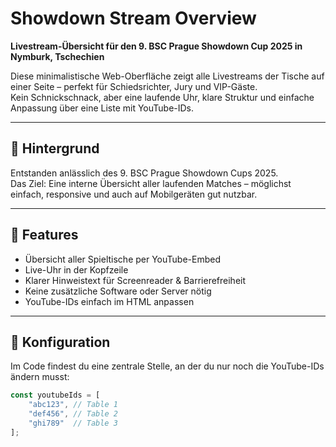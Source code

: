 # Showdown Stream Overview

**Livestream-Übersicht für den 9. BSC Prague Showdown Cup 2025 in Nymburk, Tschechien**

Diese minimalistische Web-Oberfläche zeigt alle Livestreams der Tische auf einer Seite – perfekt für Schiedsrichter, Jury und VIP-Gäste.  
Kein Schnickschnack, aber eine laufende Uhr, klare Struktur und einfache Anpassung über eine Liste mit YouTube-IDs.

---

## 🏓 Hintergrund

Entstanden anlässlich des 9. BSC Prague Showdown Cups 2025.  
Das Ziel: Eine interne Übersicht aller laufenden Matches – möglichst einfach, responsive und auch auf Mobilgeräten gut nutzbar.

---

## 🚀 Features

- Übersicht aller Spieltische per YouTube-Embed
- Live-Uhr in der Kopfzeile
- Klarer Hinweistext für Screenreader & Barrierefreiheit
- Keine zusätzliche Software oder Server nötig
- YouTube-IDs einfach im HTML anpassen

---

## 🔧 Konfiguration

Im Code findest du eine zentrale Stelle, an der du nur noch die YouTube-IDs ändern musst:

```javascript
const youtubeIds = [
    "abc123", // Table 1
    "def456", // Table 2
    "ghi789"  // Table 3
];
